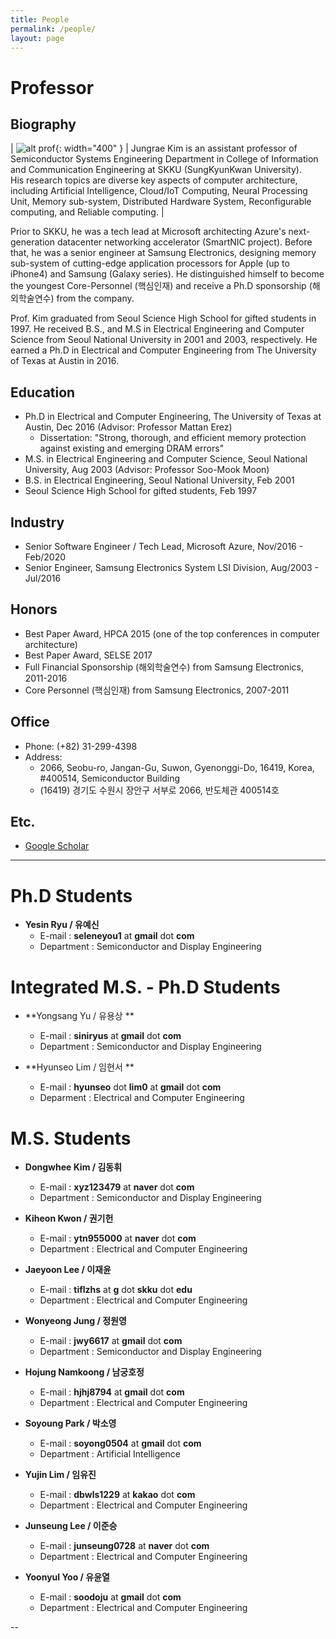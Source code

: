 ```yaml
---
title: People
permalink: /people/
layout: page
---
```


# Professor

## Biography

| ![alt prof](/assets/images/prof.jpg){: width="400" } | Jungrae Kim is an assistant professor of Semiconductor Systems Engineering Department in College of Information and Communication Engineering at SKKU (SungKyunKwan University).<br>His research topics are diverse key aspects of computer architecture, including Artificial Intelligence, Cloud/IoT Computing, Neural Processing Unit, Memory sub-system, Distributed Hardware System, Reconfigurable computing, and Reliable computing. |

Prior to SKKU, he was a tech lead at Microsoft architecting Azure's next-generation datacenter networking accelerator (SmartNIC project). Before that, he was a senior engineer at Samsung Electronics, designing memory sub-system of cutting-edge application processors for Apple (up to iPhone4) and Samsung (Galaxy series). He distinguished himself to become the youngest Core-Personnel (핵심인재) and receive a Ph.D sponsorship (해외학술연수) from the company.

Prof. Kim graduated from Seoul Science High School for gifted students in 1997. He received B.S., and M.S in Electrical Engineering and Computer Science from Seoul National University in 2001 and 2003, respectively. He earned a Ph.D in Electrical and Computer Engineering from The University of Texas at Austin in 2016.

## Education

- Ph.D in Electrical and Computer Engineering, The University of Texas at Austin, Dec 2016 (Advisor:  Professor Mattan Erez)
	- Dissertation: "Strong, thorough, and efficient memory protection against existing and emerging DRAM errors"
- M.S. in Electrical Engineering and Computer Science, Seoul National University, Aug 2003 (Advisor: Professor Soo-Mook Moon)
- B.S. in Electrical Engineering, Seoul National University, Feb 2001
- Seoul Science High School for gifted students, Feb 1997

## Industry

- Senior Software Engineer / Tech Lead, Microsoft Azure, Nov/2016 - Feb/2020
- Senior Engineer, Samsung Electronics System LSI Division, Aug/2003 - Jul/2016

## Honors

- Best Paper Award, HPCA 2015 (one of the top conferences in computer architecture)
- Best Paper Award, SELSE 2017
- Full Financial Sponsorship (해외학술연수) from Samsung Electronics, 2011-2016
- Core Personnel (핵심인재) from Samsung Electronics, 2007-2011

## Office

- Phone: (+82) 31-299-4398
- Address: 
	- 2066, Seobu-ro, Jangan-Gu, Suwon, Gyenonggi-Do, 16419, Korea,<br>#400514, Semiconductor Building
	- (16419) 경기도 수원시 장안구 서부로 2066, 반도체관 400514호

## Etc.

- [Google Scholar](https://scholar.google.com/citations?user=Jbpv5q0AAAAJ&hl=en)

---

# Ph.D Students
- **Yesin Ryu / 유예신**
	- E-mail : **seleneyou1** at **gmail** dot **com**
	- Department : Semiconductor and Display Engineering

 	
# Integrated M.S. - Ph.D Students
- **Yongsang Yu / 유용상 **
	- E-mail : **siniryus** at **gmail** dot **com**
	- Department : Semiconductor and Display Engineering


- **Hyunseo Lim / 임현서 **
	- E-mail : **hyunseo** dot **lim0** at **gmail** dot **com**
	- Deparment : Electrical and Computer Engineering

# M.S. Students
- **Dongwhee Kim / 김동휘**
	- E-mail : **xyz123479** at **naver** dot **com**
	- Department : Semiconductor and Display Engineering


- **Kiheon Kwon / 권기헌**
	- E-mail : **ytn955000** at **naver** dot **com**
	- Department : Electrical and Computer Engineering


- **Jaeyoon Lee / 이재윤**
	- E-mail : **tiflzhs** at **g** dot **skku** dot **edu**
	- Department : Electrical and Computer Engineering


- **Wonyeong Jung / 정원영**
	- E-mail : **jwy6617** at **gmail** dot **com**
	- Department : Semiconductor and Display Engineering


- **Hojung Namkoong / 남궁호정**
	- E-mail : **hjhj8794** at **gmail** dot **com**
	- Department : Electrical and Computer Engineering


- **Soyoung Park / 박소영**
	- E-mail : **soyong0504** at **gmail** dot **com**
	- Department : Artificial Intelligence


- **Yujin Lim / 임유진**
	- E-mail : **dbwls1229** at **kakao** dot **com**
	- Department : Electrical and Computer Engineering


- **Junseung Lee / 이준승**
	- E-mail : **junseung0728** at **naver** dot **com**
	- Department : Electrical and Computer Engineering


- **Yoonyul Yoo / 유윤열**
	- E-mail : **soodoju** at **gmail** dot **com**
	- Department : Electrical and Computer Engineering


--
